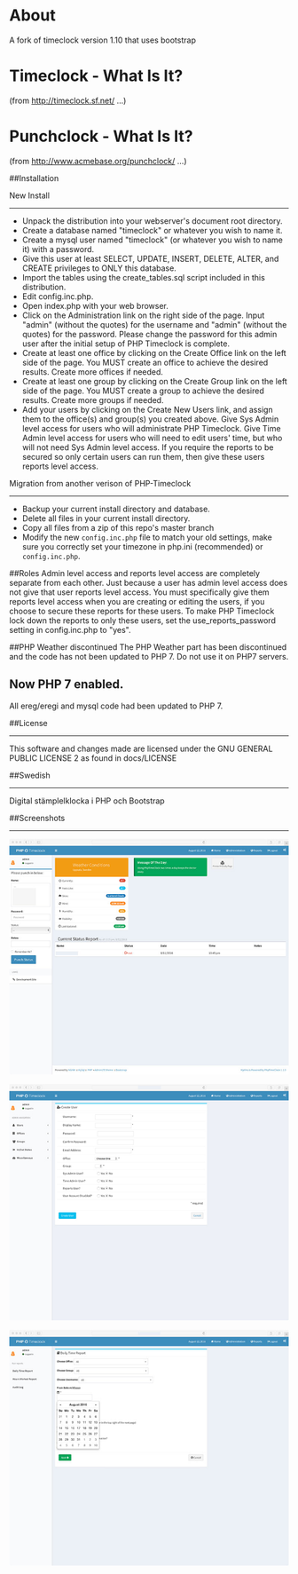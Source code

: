 About
=====

A fork of timeclock version 1.10 that uses bootstrap


Timeclock - What Is It?
=======================

(from http://timeclock.sf.net/ ...)


Punchclock - What Is It?
========================

(from http://www.acmebase.org/punchclock/ ...)


##Installation

New Install
___

 - Unpack the distribution into your webserver's document root directory. 
 - Create a database named "timeclock" or whatever you wish to name it.
 - Create a mysql user named "timeclock" (or whatever you wish to name it) with a password.
 - Give this user at least SELECT, UPDATE, INSERT, DELETE, ALTER, and CREATE privileges to ONLY 
    this database.
 -  Import the tables using the create_tables.sql script included in this distribution.
 -  Edit config.inc.php.
 -  Open index.php with your web browser.
 -  Click on the Administration link on the right side of the page. Input "admin" (without the quotes) 
    for the username and "admin" (without the quotes) for the password. Please change the password 
    for this admin user after the initial setup of PHP Timeclock is complete.
 -  Create at least one office by clicking on the Create Office link on the left side of the page. 
    You MUST create an office to achieve the desired results. Create more offices if needed.
 -  Create at least one group by clicking on the Create Group link on the left side of the page. 
    You MUST create a group to achieve the desired results. Create more groups if needed.
 -  Add your users by clicking on the Create New Users link, and assign them to the office(s) and
    group(s) you created above. Give Sys Admin level access for users who will administrate 
    PHP Timeclock. Give Time Admin level access for users who will need to edit users' time, but 
    who will not need Sys Admin level access. If you require the reports to be secured so only 
    certain users can run them, then give these users reports level access. 


Migration from another verison of PHP-Timeclock
___

 -  Backup your current install directory and database.
 -  Delete all files in your current install directory.
 -  Copy all files from a zip of this repo's master branch
 -  Modify the new `config.inc.php` file to match your old settings, make sure you correctly set your timezone in php.ini (recommended) or `config.inc.php`.


##Roles
Admin level access and reports level access are completely separate from each other. Just because a user has admin level access does not give that user reports level access. You must specifically give them reports level access when you are creating or editing the users, if you choose to secure these reports for these users. To make PHP Timeclock lock down the reports to only these users, set the use_reports_password setting in config.inc.php to "yes".

##PHP Weather discontinued
The PHP Weather part has been discontinued and the code has not been updated to PHP 7. Do not use it on PHP7 servers.

## Now PHP 7 enabled.
All ereg/eregi and mysql code had been updated to PHP 7.

##License
________

This software and changes made are licensed under the GNU GENERAL PUBLIC LICENSE 2 as found in docs/LICENSE


##Swedish 
________
Digital stämplelklocka i PHP och Bootstrap

##Screenshots
________

![Startpage](screenshots/start.jpg?raw=true "The start page")

![User create page](screenshots/createuser.jpg?raw=true "The page to create a user")

![Reportpage](screenshots/report.jpg?raw=true "A report page")
